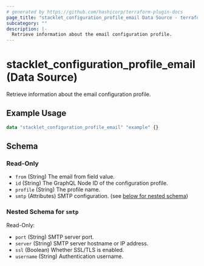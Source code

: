 ```yaml
---
# generated by https://github.com/hashicorp/terraform-plugin-docs
page_title: "stacklet_configuration_profile_email Data Source - terraform-provider-stacklet"
subcategory: ""
description: |-
  Retrieve information about the email configuration profile.
---
```


# stacklet_configuration_profile_email (Data Source)

Retrieve information about the email configuration profile.

## Example Usage

```terraform
data "stacklet_configuration_profile_email" "example" {}
```

<!-- schema generated by tfplugindocs -->
## Schema

### Read-Only

- `from` (String) The email from field value.
- `id` (String) The GraphQL Node ID of the configuration profile.
- `profile` (String) The profile name.
- `smtp` (Attributes) SMTP configuration. (see [below for nested schema](#nestedatt--smtp))

<a id="nestedatt--smtp"></a>
### Nested Schema for `smtp`

Read-Only:

- `port` (String) SMTP server port.
- `server` (String) SMTP server hostname or IP address.
- `ssl` (Boolean) Whether SSL/TLS is enabled.
- `username` (String) Authentication username.
